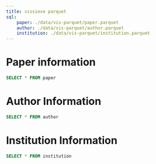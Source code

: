 ```yaml
---
title: vissieve parquet
sql: 
    paper: ./data/vis-parquet/paper.parquet
    author: ./data/vis-parquet/author.parquet
    institution: ./data/vis-parquet/institution.parquet
---
```

# Paper information
```sql
SELECT * FROM paper
```
# Author Information
```sql
SELECT * FROM author
```
# Institution Information
```sql
SELECT * FROM institution
```